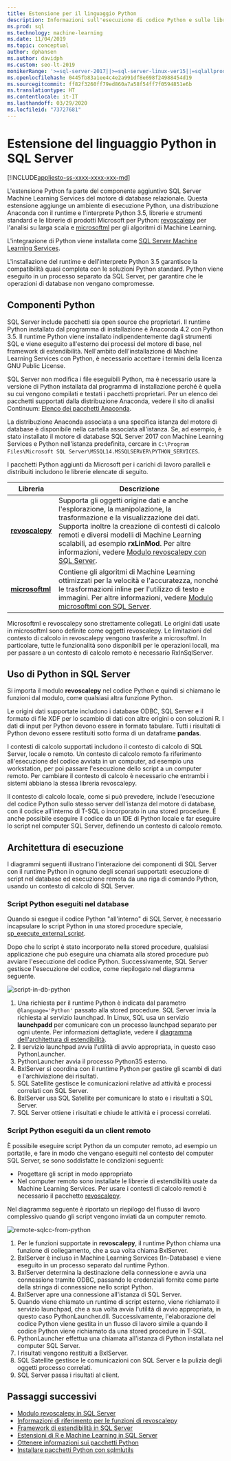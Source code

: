 ```yaml
---
title: Estensione per il linguaggio Python
description: Informazioni sull'esecuzione di codice Python e sulle librerie Python predefinite in SQL Server Machine Learning Services.
ms.prod: sql
ms.technology: machine-learning
ms.date: 11/04/2019
ms.topic: conceptual
author: dphansen
ms.author: davidph
ms.custom: seo-lt-2019
monikerRange: '>=sql-server-2017||>=sql-server-linux-ver15||=sqlallproducts-allversions'
ms.openlocfilehash: 0445fb83a1ee4c4e2a991df8e698f24988454d19
ms.sourcegitcommit: ff82f3260ff79ed860a7a58f54ff7f0594851e6b
ms.translationtype: HT
ms.contentlocale: it-IT
ms.lasthandoff: 03/29/2020
ms.locfileid: "73727681"
---
```

# <a name="python-language-extension-in-sql-server"></a>Estensione del linguaggio Python in SQL Server
[!INCLUDE[appliesto-ss-xxxx-xxxx-xxx-md](../../includes/appliesto-ss-xxxx-xxxx-xxx-md.md)]

L'estensione Python fa parte del componente aggiuntivo SQL Server Machine Learning Services del motore di database relazionale. Questa estensione aggiunge un ambiente di esecuzione Python, una distribuzione Anaconda con il runtime e l'interprete Python 3.5, librerie e strumenti standard e le librerie di prodotti Microsoft per Python: [revoscalepy](../python/ref-py-revoscalepy.md) per l'analisi su larga scala e [microsoftml](../python/ref-py-microsoftml.md) per gli algoritmi di Machine Learning. 

L'integrazione di Python viene installata come [SQL Server Machine Learning Services](../what-is-sql-server-machine-learning.md).

L'installazione del runtime e dell'interprete Python 3.5 garantisce la compatibilità quasi completa con le soluzioni Python standard. Python viene eseguito in un processo separato da SQL Server, per garantire che le operazioni di database non vengano compromesse.

## <a name="python-components"></a>Componenti Python

SQL Server include pacchetti sia open source che proprietari. Il runtime Python installato dal programma di installazione è Anaconda 4.2 con Python 3.5. Il runtime Python viene installato indipendentemente dagli strumenti SQL e viene eseguito all'esterno dei processi del motore di base, nel framework di estendibilità. Nell'ambito dell'installazione di Machine Learning Services con Python, è necessario accettare i termini della licenza GNU Public License. 

SQL Server non modifica i file eseguibili Python, ma è necessario usare la versione di Python installata dal programma di installazione perché è quella su cui vengono compilati e testati i pacchetti proprietari. Per un elenco dei pacchetti supportati dalla distribuzione Anaconda, vedere il sito di analisi Continuum: [Elenco dei pacchetti Anaconda](https://docs.continuum.io/anaconda/packages/pkg-docs).

La distribuzione Anaconda associata a una specifica istanza del motore di database è disponibile nella cartella associata all'istanza. Se, ad esempio, è stato installato il motore di database SQL Server 2017 con Machine Learning Services e Python nell'istanza predefinita, cercare in `C:\Program Files\Microsoft SQL Server\MSSQL14.MSSQLSERVER\PYTHON_SERVICES`.

I pacchetti Python aggiunti da Microsoft per i carichi di lavoro paralleli e distribuiti includono le librerie elencate di seguito.

| Libreria | Descrizione |
|---------|-------------|
| [**revoscalepy**](https://docs.microsoft.com/machine-learning-server/python-reference/revoscalepy/revoscalepy-package) | Supporta gli oggetti origine dati e anche l'esplorazione, la manipolazione, la trasformazione e la visualizzazione dei dati. Supporta inoltre la creazione di contesti di calcolo remoti e diversi modelli di Machine Learning scalabili, ad esempio **rxLinMod**. Per altre informazioni, vedere [Modulo revoscalepy con SQL Server](../python/ref-py-revoscalepy.md).  |
| [**microsoftml**](https://docs.microsoft.com/machine-learning-server/python-reference/microsoftml/microsoftml-package) | Contiene gli algoritmi di Machine Learning ottimizzati per la velocità e l'accuratezza, nonché le trasformazioni inline per l'utilizzo di testo e immagini. Per altre informazioni, vedere [Modulo microsoftml con SQL Server](../python/ref-py-microsoftml.md). |

Microsoftml e revoscalepy sono strettamente collegati. Le origini dati usate in microsoftml sono definite come oggetti revoscalepy. Le limitazioni del contesto di calcolo in revoscalepy vengono trasferite a microsoftml. In particolare, tutte le funzionalità sono disponibili per le operazioni locali, ma per passare a un contesto di calcolo remoto è necessario RxInSqlServer.

## <a name="using-python-in-sql-server"></a>Uso di Python in SQL Server

Si importa il modulo **revoscalepy** nel codice Python e quindi si chiamano le funzioni dal modulo, come qualsiasi altra funzione Python.

Le origini dati supportate includono i database ODBC, SQL Server e il formato di file XDF per lo scambio di dati con altre origini o con soluzioni R. I dati di input per Python devono essere in formato tabulare. Tutti i risultati di Python devono essere restituiti sotto forma di un dataframe **pandas**.

I contesti di calcolo supportati includono il contesto di calcolo di SQL Server, locale o remoto. Un contesto di calcolo remoto fa riferimento all'esecuzione del codice avviata in un computer, ad esempio una workstation, per poi passare l'esecuzione dello script a un computer remoto. Per cambiare il contesto di calcolo è necessario che entrambi i sistemi abbiano la stessa libreria revoscalepy.

Il contesto di calcolo locale, come si può prevedere, include l'esecuzione del codice Python sullo stesso server dell'istanza del motore di database, con il codice all'interno di T-SQL o incorporato in una stored procedure. È anche possibile eseguire il codice da un IDE di Python locale e far eseguire lo script nel computer SQL Server, definendo un contesto di calcolo remoto.

## <a name="execution-architecture"></a>Architettura di esecuzione

I diagrammi seguenti illustrano l'interazione dei componenti di SQL Server con il runtime Python in ognuno degli scenari supportati: esecuzione di script nel database ed esecuzione remota da una riga di comando Python, usando un contesto di calcolo di SQL Server.

### <a name="python-scripts-executed-in-database"></a>Script Python eseguiti nel database

Quando si esegue il codice Python "all'interno" di SQL Server, è necessario incapsulare lo script Python in una stored procedure speciale, [sp_execute_external_script](../../relational-databases/system-stored-procedures/sp-execute-external-script-transact-sql.md).

Dopo che lo script è stato incorporato nella stored procedure, qualsiasi applicazione che può eseguire una chiamata alla stored procedure può avviare l'esecuzione del codice Python.  Successivamente, SQL Server gestisce l'esecuzione del codice, come riepilogato nel diagramma seguente.

![script-in-db-python](../../advanced-analytics/python/media/script-in-db-python2.png)

1. Una richiesta per il runtime Python è indicata dal parametro `@language='Python'` passato alla stored procedure. SQL Server invia la richiesta al servizio launchpad.
In Linux, SQL usa un servizio **launchpadd** per comunicare con un processo launchpad separato per ogni utente. Per informazioni dettagliate, vedere il [diagramma dell'architettura di estendibilità](extensibility-framework.md#architecture-diagram).
2. Il servizio launchpad avvia l'utilità di avvio appropriata, in questo caso PythonLauncher.
3. PythonLauncher avvia il processo Python35 esterno.
4. BxlServer si coordina con il runtime Python per gestire gli scambi di dati e l'archiviazione dei risultati.
5. SQL Satellite gestisce le comunicazioni relative ad attività e processi correlati con SQL Server.
6. BxlServer usa SQL Satellite per comunicare lo stato e i risultati a SQL Server.
7. SQL Server ottiene i risultati e chiude le attività e i processi correlati.

### <a name="python-scripts-executed-from-a-remote-client"></a>Script Python eseguiti da un client remoto

È possibile eseguire script Python da un computer remoto, ad esempio un portatile, e fare in modo che vengano eseguiti nel contesto del computer SQL Server, se sono soddisfatte le condizioni seguenti:

+ Progettare gli script in modo appropriato
+ Nel computer remoto sono installate le librerie di estendibilità usate da Machine Learning Services. Per usare i contesti di calcolo remoti è necessario il pacchetto [revoscalepy](../python/ref-py-revoscalepy.md).

Nel diagramma seguente è riportato un riepilogo del flusso di lavoro complessivo quando gli script vengono inviati da un computer remoto.

![remote-sqlcc-from-python](../../advanced-analytics/python/media/remote-sqlcc-from-python3.png)

1. Per le funzioni supportate in **revoscalepy**, il runtime Python chiama una funzione di collegamento, che a sua volta chiama BxlServer.
2. BxlServer è incluso in Machine Learning Services (In-Database) e viene eseguito in un processo separato dal runtime Python.
3. BxlServer determina la destinazione della connessione e avvia una connessione tramite ODBC, passando le credenziali fornite come parte della stringa di connessione nello script Python.
4. BxlServer apre una connessione all'istanza di SQL Server.
5. Quando viene chiamato un runtime di script esterno, viene richiamato il servizio launchpad, che a sua volta avvia l'utilità di avvio appropriata, in questo caso PythonLauncher.dll. Successivamente, l'elaborazione del codice Python viene gestita in un flusso di lavoro simile a quando il codice Python viene richiamato da una stored procedure in T-SQL.
6. PythonLauncher effettua una chiamata all'istanza di Python installata nel computer SQL Server.
7. I risultati vengono restituiti a BxlServer.
8. SQL Satellite gestisce le comunicazioni con SQL Server e la pulizia degli oggetti processo correlati.
9. SQL Server passa i risultati al client.

## <a name="next-steps"></a>Passaggi successivi

+ [Modulo revoscalepy in SQL Server](../python/ref-py-revoscalepy.md)
+ [Informazioni di riferimento per le funzioni di revoscalepy](https://docs.microsoft.com/r-server/python-reference/revoscalepy/revoscalepy-package) 
+ [Framework di estendibilità in SQL Server](extensibility-framework.md)
+ [Estensioni di R e Machine Learning in SQL Server](extension-r.md)
+ [Ottenere informazioni sui pacchetti Python](../package-management/python-package-information.md)
+ [Installare pacchetti Python con sqlmlutils](../package-management/install-additional-python-packages-on-sql-server.md)
